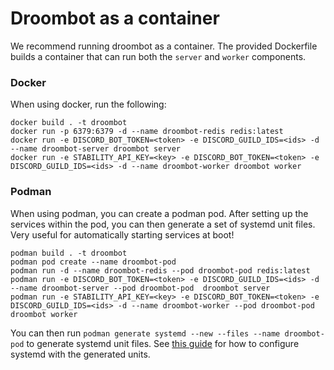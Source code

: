 # Droombot as a container

We recommend running droombot as a container. The provided Dockerfile builds a
container that can run both the `server` and `worker` components.


### Docker
When using docker, run the following:

```console
docker build . -t droombot
docker run -p 6379:6379 -d --name droombot-redis redis:latest
docker run -e DISCORD_BOT_TOKEN=<token> -e DISCORD_GUILD_IDS=<ids> -d --name droombot-server droombot server
docker run -e STABILITY_API_KEY=<key> -e DISCORD_BOT_TOKEN=<token> -e DISCORD_GUILD_IDS=<ids> -d --name droombot-worker droombot worker
```

### Podman

When using podman, you can create a podman pod. After setting up the services
within the pod, you can then generate a set of systemd unit files. Very useful for
automatically starting services at boot!

```console
podman build . -t droombot
podman pod create --name droombot-pod
podman run -d --name droombot-redis --pod droombot-pod redis:latest
podman run -e DISCORD_BOT_TOKEN=<token> -e DISCORD_GUILD_IDS=<ids> -d --name droombot-server --pod droombot-pod  droombot server
podman run -e STABILITY_API_KEY=<key> -e DISCORD_BOT_TOKEN=<token> -e DISCORD_GUILD_IDS=<ids> -d --name droombot-worker --pod droombot-pod droombot worker
```

You can then run `podman generate systemd --new --files --name droombot-pod` to
generate systemd unit files. See [this guide](https://www.redhat.com/sysadmin/podman-run-pods-systemd-services)
for how to configure systemd with the generated units.
